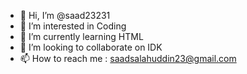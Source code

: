- 👋 Hi, I’m @saad23231
- 👀 I’m interested in Coding
- 🌱 I’m currently learning HTML
- 💞️ I’m looking to collaborate on IDK
- 📫 How to reach me : saadsalahuddin23@gmail.com

<!---
saad23231/saad23231 is a ✨ special ✨ repository because its `README.md` (this file) appears on your GitHub profile.
You can click the Preview link to take a look at your changes.
--->
